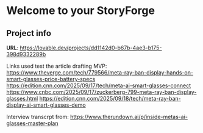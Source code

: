 # Welcome to your StoryForge

## Project info

**URL**: https://lovable.dev/projects/dd1142d0-b67b-4ae3-b175-398d9332289b

Links used test the article drafting MVP:
https://www.theverge.com/tech/779566/meta-ray-ban-display-hands-on-smart-glasses-price-battery-specs 
https://edition.cnn.com/2025/09/17/tech/meta-ai-smart-glasses-connect
https://www.cnbc.com/2025/09/17/zuckerberg-799-meta-ray-ban-display-glasses.html
https://edition.cnn.com/2025/09/18/tech/meta-ray-ban-display-ai-smart-glasses-demo

Interview transcrpt from: https://www.therundown.ai/p/inside-metas-ai-glasses-master-plan


